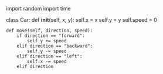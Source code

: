 
import random
import time

class Car:
    def __init__(self, x, y):
        self.x = x
        self.y = y
        self.speed = 0

    def move(self, direction, speed):
        if direction == "forward":
            self.y += speed
        elif direction == "backward":
            self.y -= speed
        elif direction == "left":
            self.x -= speed
        elif direction
